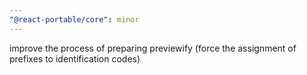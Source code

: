 ```yaml
---
"@react-portable/core": minor
---
```


improve the process of preparing previewify (force the assignment of prefixes to identification codes)
